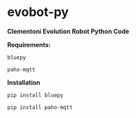 # evobot-py

**Clementoni Evolution Robot Python Code** 

**Requirements:**

`bluepy`

`paho-mqtt`

**Installation**

`pip install bluepy`

`pip install paho-mqtt`

